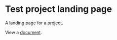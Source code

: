 # Test project landing page

A landing page for a project.

View a [document](test-project/document1).
